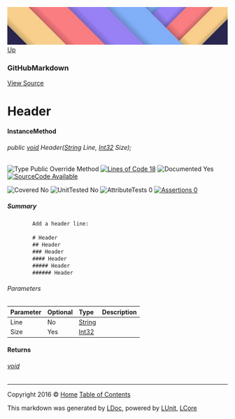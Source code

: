 ![](../Content/LDoc-banner-small.png "")
[Up](GitHubMarkdown.md)

### GitHubMarkdown
[View Source](../Markdown/GitHubMarkdown.cs)

# Header

#### InstanceMethod

###### public [void](https://msdn.microsoft.com/en-us/library/system.void.aspx) Header([String](https://msdn.microsoft.com/en-us/library/system.string.aspx) Line, [Int32](https://msdn.microsoft.com/en-us/library/system.int32.aspx) Size);

![Type Public  Override Method](http://b.repl.ca/v1/Type-Public%20%20Override%20Method-blue.png "") [![Lines of Code 18](http://b.repl.ca/v1/Lines%20of%20Code-18-blue.png "")](../Markdown/GitHubMarkdown.cs#L101)    ![Documented Yes](http://b.repl.ca/v1/Documented-Yes-brightgreen.png "") [![SourceCode Available](http://b.repl.ca/v1/SourceCode-Available-brightgreen.png "")](../Markdown/GitHubMarkdown.cs#L101)

![Covered No](http://b.repl.ca/v1/Covered-No-red.png "") ![UnitTested No](http://b.repl.ca/v1/UnitTested-No-lightgrey.png "") ![AttributeTests 0](http://b.repl.ca/v1/AttributeTests-0-lightgrey.png "") [![Assertions 0](http://b.repl.ca/v1/Assertions-0-lightgrey.png "")](../Markdown/GitHubMarkdown.cs)

##### Summary

            Add a header line:
            
            # Header
            ## Header
            ### Header
            #### Header
            ##### Header
            ###### Header
            
            

###### Parameters

Parameter | Optional | Type | Description
:---  | :---  | :---  | :--- 
Line | No | [String](https://msdn.microsoft.com/en-us/library/system.string.aspx) | 
Size | Yes | [Int32](https://msdn.microsoft.com/en-us/library/system.int32.aspx) | 


#### Returns

###### [void](https://msdn.microsoft.com/en-us/library/system.void.aspx)



---

Copyright 2016 &copy; [Home](../../README.md) [Table of Contents](../../TableOfContents.md)

This markdown was generated by [LDoc](https://github.com/CodeSingularity/LDoc), powered by [LUnit](https://github.com/CodeSingularity/LUnit), [LCore](https://github.com/CodeSingularity/LCore)
